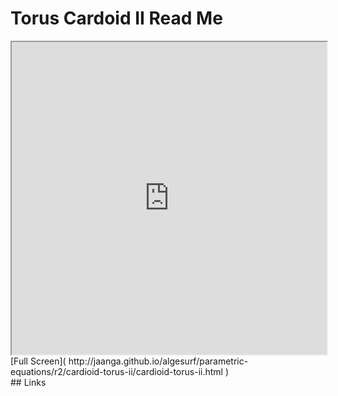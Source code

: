 Torus Cardoid II Read Me
===

<iframe src='http://jaanga.github.io/algesurf/parametric-equations/r2/cardioid-torus-ii/cardioid-torus-ii.html' width=100% height=500px >
There is an `iframe` here. It is not visible when viewed on github.com/algesurf. To view, please see 'Project Links' below.
</iframe>
[Full Screen]( http://jaanga.github.io/algesurf/parametric-equations/r2/cardioid-torus-ii/cardioid-torus-ii.html )
<br>
## Links 
<http://www.3d-meier.de/tut3/Seite166.html>  
